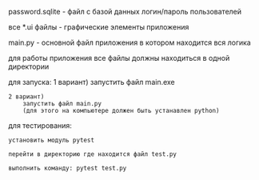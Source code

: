 
password.sqlite - файл с базой данных логин/пароль пользователей

все *.ui файлы - графические элементы приложения

main.py - основной файл приложения в котором находится вся логика

для работы приложения все файлы должны находиться в одной директории


для запуска:
    1 вариант)
        запустить файл main.exe

    2 вариант)
        запустить файл main.py
        (для этого на компьютере должен быть устанавлен python)



для тестирования:

    установить модуль pytest

    перейти в директорию где находится файл test.py

    выполнить команду: pytest test.py
